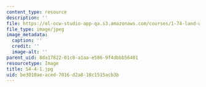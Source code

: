 ```yaml
---
content_type: resource
description: ''
file: https://ol-ocw-studio-app-qa.s3.amazonaws.com/courses/1-74-land-water-food-and-climate-fall-2020/be3010aeaced7016d2a818c1515acb3b_S4-4-1.jpg
file_type: image/jpeg
image_metadata:
  caption: ''
  credit: ''
  image-alt: ''
parent_uid: 8da17822-01c8-a1aa-e586-9f4dbbb56401
resourcetype: Image
title: S4-4-1.jpg
uid: be3010ae-aced-7016-d2a8-18c1515acb3b
---
```

